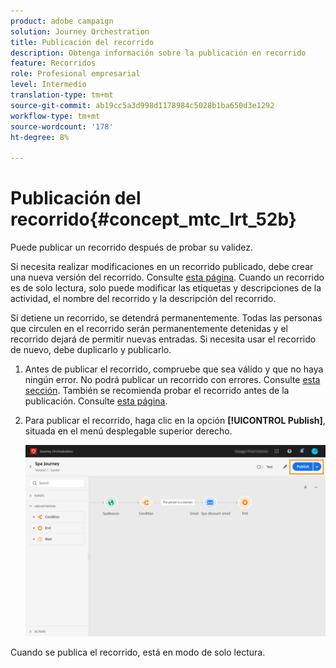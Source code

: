 ```yaml
---
product: adobe campaign
solution: Journey Orchestration
title: Publicación del recorrido
description: Obtenga información sobre la publicación en recorrido
feature: Recorridos
role: Profesional empresarial
level: Intermedio
translation-type: tm+mt
source-git-commit: ab19cc5a3d998d1178984c5028b1ba650d3e1292
workflow-type: tm+mt
source-wordcount: '178'
ht-degree: 8%

---
```



# Publicación del recorrido{#concept_mtc_lrt_52b}

Puede publicar un recorrido después de probar su validez.

Si necesita realizar modificaciones en un recorrido publicado, debe crear una nueva versión del recorrido. Consulte [esta página](../building-journeys/journey-versions.md). Cuando un recorrido es de solo lectura, solo puede modificar las etiquetas y descripciones de la actividad, el nombre del recorrido y la descripción del recorrido.

Si detiene un recorrido, se detendrá permanentemente. Todas las personas que circulen en el recorrido serán permanentemente detenidas y el recorrido dejará de permitir nuevas entradas. Si necesita usar el recorrido de nuevo, debe duplicarlo y publicarlo.

1. Antes de publicar el recorrido, compruebe que sea válido y que no haya ningún error. No podrá publicar un recorrido con errores. Consulte [esta sección](../about/troubleshooting.md#section_h3q_kqk_fhb). También se recomienda probar el recorrido antes de la publicación. Consulte [esta página](../building-journeys/testing-the-journey.md).
1. Para publicar el recorrido, haga clic en la opción **[!UICONTROL Publish]**, situada en el menú desplegable superior derecho.

   ![](../assets/journeyuc1_18.png)

Cuando se publica el recorrido, está en modo de solo lectura.
